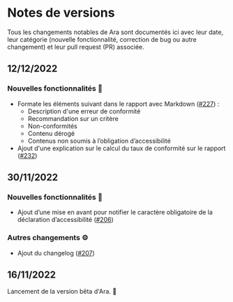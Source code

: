 # Notes de versions

Tous les changements notables de Ara sont documentés ici avec leur date, leur catégorie (nouvelle fonctionnalité, correction de bug ou autre changement) et leur pull request (PR) associée.

## 12/12/2022

### Nouvelles fonctionnalités 🚀

- Formate les éléments suivant dans le rapport avec Markdown ([#227](https://github.com/DISIC/Ara/pull/227)) :
  - Description d'une erreur de conformité
  - Recommandation sur un critère
  - Non-conformités
  - Contenu dérogé
  - Contenus non soumis à l’obligation d’accessibilité
- Ajout d'une explication sur le calcul du taux de conformité sur le rapport ([#232](https://github.com/DISIC/Ara/pull/232))

## 30/11/2022

### Nouvelles fonctionnalités 🚀

- Ajout d’une mise en avant pour notifier le caractère obligatoire de la déclaration d’accessibilité ([#206](https://github.com/DISIC/Ara/pull/206))

### Autres changements ⚙️

- Ajout du changelog ([#207](https://github.com/DISIC/Ara/pull/207))

## 16/11/2022

Lancement de la version bêta d'Ara. 🎉
